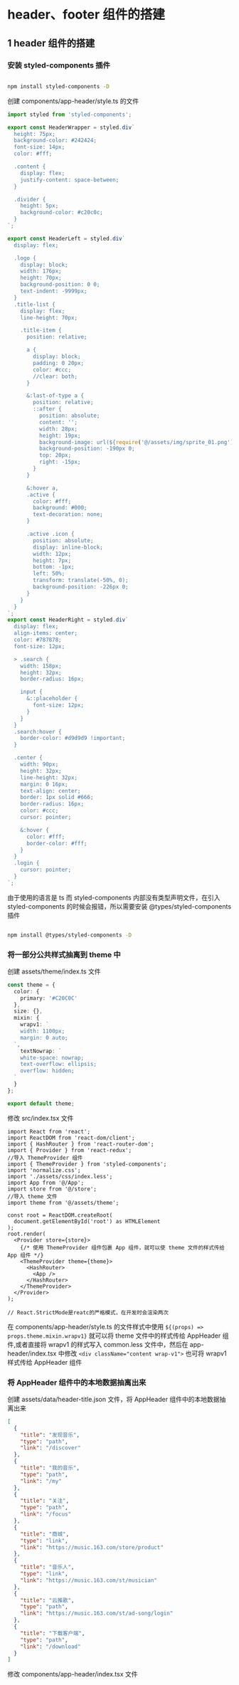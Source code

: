 # header、footer 组件的搭建

## 1 header 组件的搭建

### 安装 styled-components 插件

```bash

npm install styled-components -D

```

创建 components/app-header/style.ts 的文件

```ts
import styled from 'styled-components';

export const HeaderWrapper = styled.div`
  height: 75px;
  background-color: #242424;
  font-size: 14px;
  color: #fff;

  .content {
    display: flex;
    justify-content: space-between;
  }

  .divider {
    height: 5px;
    background-color: #c20c0c;
  }
`;

export const HeaderLeft = styled.div`
  display: flex;

  .logo {
    display: block;
    width: 176px;
    height: 70px;
    background-position: 0 0;
    text-indent: -9999px;
  }
  .title-list {
    display: flex;
    line-height: 70px;

    .title-item {
      position: relative;

      a {
        display: block;
        padding: 0 20px;
        color: #ccc;
        //clear: both;
      }

      &:last-of-type a {
        position: relative;
        ::after {
          position: absolute;
          content: '';
          width: 28px;
          height: 19px;
          background-image: url(${require('@/assets/img/sprite_01.png')});
          background-position: -190px 0;
          top: 20px;
          right: -15px;
        }
      }

      &:hover a,
      .active {
        color: #fff;
        background: #000;
        text-decoration: none;
      }

      .active .icon {
        position: absolute;
        display: inline-block;
        width: 12px;
        height: 7px;
        bottom: -1px;
        left: 50%;
        transform: translate(-50%, 0);
        background-position: -226px 0;
      }
    }
  }
`;
export const HeaderRight = styled.div`
  display: flex;
  align-items: center;
  color: #787878;
  font-size: 12px;

  > .search {
    width: 158px;
    height: 32px;
    border-radius: 16px;

    input {
      &::placeholder {
        font-size: 12px;
      }
    }
  }
  .search:hover {
    border-color: #d9d9d9 !important;
  }

  .center {
    width: 90px;
    height: 32px;
    line-height: 32px;
    margin: 0 16px;
    text-align: center;
    border: 1px solid #666;
    border-radius: 16px;
    color: #ccc;
    cursor: pointer;

    &:hover {
      color: #fff;
      border-color: #fff;
    }
  }
  .login {
    cursor: pointer;
  }
`;
```

由于使用的语言是 ts 而 styled-components 内部没有类型声明文件，在引入 styled-components 的时候会报错，所以需要安装 @types/styled-components 插件

```bash

npm install @types/styled-components -D

```

### 将一部分公共样式抽离到 theme 中

创建 assets/theme/index.ts 文件

```ts
const theme = {
  color: {
    primary: '#C20C0C'
  },
  size: {},
  mixin: {
    wrapv1: `
    width: 1100px;
    margin: 0 auto;
  `,
    textNowrap: `
    white-space: nowrap;
    text-overflow: ellipsis;
    overflow: hidden;
  `
  }
};

export default theme;
```

修改 src/index.tsx 文件

```tsx
import React from 'react';
import ReactDOM from 'react-dom/client';
import { HashRouter } from 'react-router-dom';
import { Provider } from 'react-redux';
//导入 ThemeProvider 组件
import { ThemeProvider } from 'styled-components';
import 'normalize.css';
import './assets/css/index.less';
import App from '@/App';
import store from '@/store';
//导入 theme 文件
import theme from '@/assets/theme';

const root = ReactDOM.createRoot(
  document.getElementById('root') as HTMLElement
);
root.render(
  <Provider store={store}>
    {/* 使用 ThemeProvider 组件包裹 App 组件，就可以使 theme 文件的样式传给 App 组件 */}
    <ThemeProvider theme={theme}>
      <HashRouter>
        <App />
      </HashRouter>
    </ThemeProvider>
  </Provider>
);

// React.StrictMode是reatc的严格模式，在开发时会渲染两次
```

在 components/app-header/style.ts 的文件样式中使用 `${(props) => props.theme.mixin.wrapv1}` 就可以将 theme 文件中的样式传给 AppHeader 组件,或者直接将 wrapv1 的样式写入 common.less 文件中，然后在 app-header/index.tsx 中修改 `<div className="content wrap-v1">` 也可将 wrapv1 样式传给 AppHeader 组件

### 将 AppHeader 组件中的本地数据抽离出来

创建 assets/data/header-title.json 文件，将 AppHeader 组件中的本地数据抽离出来

```json
[
  {
    "title": "发现音乐",
    "type": "path",
    "link": "/discover"
  },
  {
    "title": "我的音乐",
    "type": "path",
    "link": "/my"
  },
  {
    "title": "关注",
    "type": "path",
    "link": "/focus"
  },
  {
    "title": "商城",
    "type": "link",
    "link": "https://music.163.com/store/product"
  },
  {
    "title": "音乐人",
    "type": "link",
    "link": "https://music.163.com/st/musician"
  },
  {
    "title": "云推歌",
    "type": "path",
    "link": "https://music.163.com/st/ad-song/login"
  },
  {
    "title": "下载客户端",
    "type": "path",
    "link": "/download"
  }
]
```

修改 components/app-header/index.tsx 文件

```tsx

```
